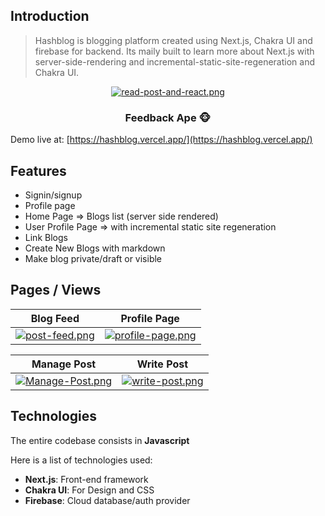 ## Introduction
>Hashblog is blogging platform created using Next.js, Chakra UI and firebase for backend. Its maily built to learn more about Next.js with server-side-rendering and incremental-static-site-regeneration and Chakra UI.

<div align="center">

[![read-post-and-react.png](https://i.postimg.cc/qMDjnCBC/read-post-and-react.png)](Read-post-and-heart)

### Feedback Ape 🐵

</div>

Demo live at: [https://hashblog.vercel.app/](https://hashblog.vercel.app/)

## Features

- Signin/signup
- Profile page
- Home Page => Blogs list (server side rendered)
- User Profile Page => with incremental static site regeneration
- Link Blogs
- Create New Blogs with markdown
- Make blog private/draft or visible

## Pages / Views

Blog Feed             |   Profile Page
:-------------------------:|:-------------------------:
[![post-feed.png](https://i.postimg.cc/8z3X8fqV/post-feed.png)](Post-Feed)  |  [![profile-page.png](https://i.postimg.cc/90WJPdqy/profile-page.png)](Profil-page)

Manage Post             |  Write Post
:-------------------------:|:-------------------------:
[![Manage-Post.png](https://i.postimg.cc/pL9kBXyc/Manage-Post.png)](Manage-post)  |  [![write-post.png](https://i.postimg.cc/YCJRDKWr/write-post.png)](Write-post)

## Technologies

The entire codebase consists in **Javascript**

Here is a list of technologies used:

- **Next.js**: Front-end framework
- **Chakra UI**: For Design and CSS
- **Firebase**: Cloud database/auth provider

